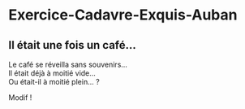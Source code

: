 # Exercice-Cadavre-Exquis-Auban

<h2>
  Il était une fois un café...
</h2>

<p>
  Le café se réveilla sans souvenirs...</br>
  Il était déjà à moitié vide...</br>
  Ou était-il à moitié plein... ?
</p>

Modif !
